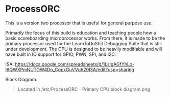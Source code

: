 # ProcessORC

This is a version two processor that is useful for general purpose use.

Primarily the focus of this build is education and teaching people 
how a basic scoreboarding microprocessor works. From there, it is made to
be the primary processor used for the LearnToDoShit Debugging Suite that
is still under development. The CPU is designed to be heavily modifiable
and will have built in IO support for GPIO, PWN, SPI, and I2C.

ISA:
https://docs.google.com/spreadsheets/d/1LslgAGfYhLo-I6QWXPmNUTOW4Dp_CqpxGuVVuh20I3A/edit?usp=sharing

Block Diagram:
 > Located in /etc/ProcessORC - Primary CPU block diagram.png